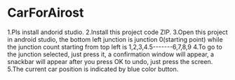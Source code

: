 # CarForAirost
1.Pls install andorid studio. 
2.Install this project code ZIP. 
3.Open this project in android studio, the bottom left junction is junction 0(starting point) while the junction count starting from top left is 1,2,3,4.5-------6,7,8,9 
4.To go to the junction selected, just press it, a confirmation window will appear, a snackbar will appear after you press OK to undo, just press the screen.
5.The current car position is indicated by blue color button.
